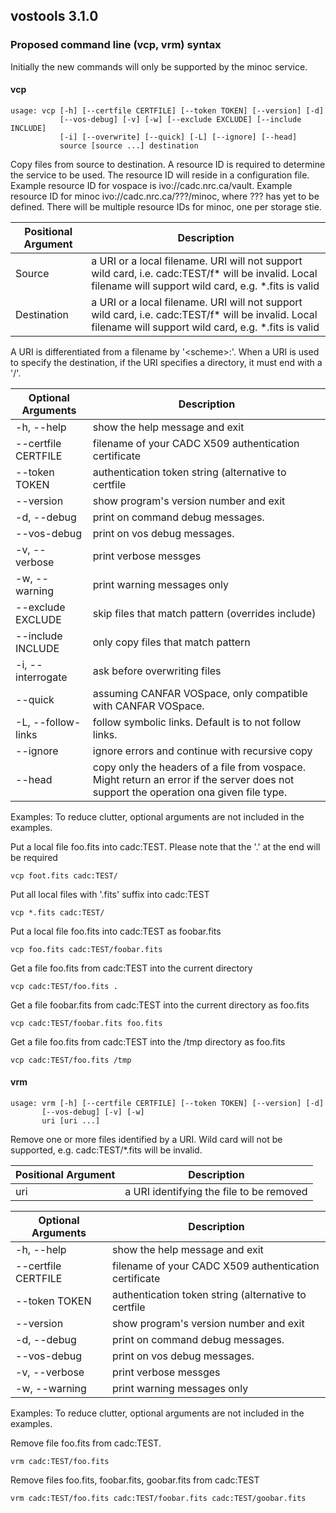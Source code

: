 ## vostools 3.1.0

### Proposed command line (vcp, vrm) syntax 
Initially the new commands will only be supported by the minoc service.
#### vcp

    usage: vcp [-h] [--certfile CERTFILE] [--token TOKEN] [--version] [-d]
               [--vos-debug] [-v] [-w] [--exclude EXCLUDE] [--include INCLUDE]
               [-i] [--overwrite] [--quick] [-L] [--ignore] [--head]
               source [source ...] destination

Copy files from source to destination.  A resource ID is required to determine the service to be used. The resource ID will reside in a configuration file. Example resource ID for vospace is ivo://cadc.nrc.ca/vault. Example resource ID for minoc ivo://cadc.nrc.ca/???/minoc, where ??? has yet to be defined. There will be multiple resource IDs for minoc, one per storage stie. 

Positional Argument | Description        |
----------------------------|----------------------|
 Source                   | a URI or a local filename. URI will not support wild card, i.e. cadc:TEST/f\* will be invalid. Local filename will support wild card, e.g. *.fits is valid|
 Destination           | a URI or a local filename. URI will not support wild card, i.e. cadc:TEST/f\* will be invalid. Local filename will support wild card, e.g. *.fits is valid|

A URI is differentiated from a filename by '<scheme\>:'. When a URI is used to specify the destination, if the URI specifies a directory, it must end with a '/'. 

Optional Arguments | Description     |
----------------------------|------------------|
-h, --help | show the help message and exit|
--certfile CERTFILE | filename of your CADC X509 authentication certificate|
--token TOKEN | authentication token string (alternative to certfile|
--version | show program's version number and exit |
-d, --debug| print on command debug messages.|
--vos-debug| print on vos debug messages.|
-v, --verbose | print verbose messges|
-w, --warning | print warning messages only |
--exclude EXCLUDE | skip files that match pattern (overrides include) |
--include INCLUDE | only copy files that match pattern |
-i, --interrogate | ask before overwriting files |
--quick | assuming CANFAR VOSpace, only compatible with CANFAR VOSpace.|
-L, --follow-links | follow symbolic links. Default is to not follow links. |
--ignore | ignore errors and continue with recursive copy |
--head | copy only the headers of a file from vospace. Might return an error if the server does not support the operation ona given file type. |

Examples:
To reduce clutter, optional arguments are not included in the examples.

Put a local file foo.fits into cadc:TEST. Please note that the '.' at the end will be required

    vcp foot.fits cadc:TEST/

Put all local files with '.fits' suffix into cadc:TEST

    vcp *.fits cadc:TEST/
    
Put a local file foo.fits into cadc:TEST as foobar.fits

    vcp foo.fits cadc:TEST/foobar.fits
    
Get a file foo.fits from cadc:TEST into the current directory

    vcp cadc:TEST/foo.fits .
    
Get a file foobar.fits from cadc:TEST into the current directory as foo.fits

    vcp cadc:TEST/foobar.fits foo.fits
    
Get a file foo.fits from cadc:TEST into the /tmp directory as foo.fits

    vcp cadc:TEST/foo.fits /tmp
    
#### vrm

    usage: vrm [-h] [--certfile CERTFILE] [--token TOKEN] [--version] [-d]
           [--vos-debug] [-v] [-w]
           uri [uri ...]

Remove one or more files identified by a URI. Wild card will not be supported, e.g. cadc:TEST/*.fits will be invalid.

Positional Argument | Description        |
----------------------------|----------------------|
 uri    | a URI identifying the file to be removed |
 
 Optional Arguments | Description     |
----------------------------|------------------|
-h, --help | show the help message and exit|
--certfile CERTFILE | filename of your CADC X509 authentication certificate|
--token TOKEN | authentication token string (alternative to certfile|
--version | show program's version number and exit |
-d, --debug| print on command debug messages.|
--vos-debug| print on vos debug messages.|
-v, --verbose | print verbose messges|
-w, --warning | print warning messages only |

Examples:
To reduce clutter, optional arguments are not included in the examples.

Remove file foo.fits from cadc:TEST. 

    vrm cadc:TEST/foo.fits
    
Remove files foo.fits, foobar.fits, goobar.fits from cadc:TEST

    vrm cadc:TEST/foo.fits cadc:TEST/foobar.fits cadc:TEST/goobar.fits 
    
